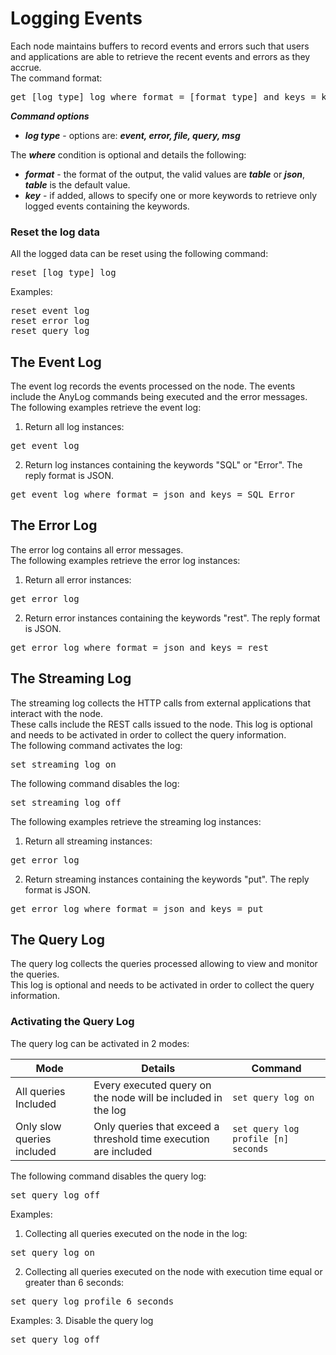 # Logging Events

Each node maintains buffers to record events and errors such that users and applications are able to retrieve the recent events and errors as they accrue.    
The command format: 
<pre>
get [log type] log where format = [format type] and keys = key1 key2 ...
</pre>

***Command options***

* ***log type*** - options are: ***event, error, file, query, msg***   

The ***where*** condition is optional and details the following:
* ***format*** - the format of the output, the valid values are ***table*** or ***json***, ***table*** is the default value.  
* ***key*** - if added, allows to specify one or more keywords to retrieve only logged events containing the keywords.  

### Reset the log data
All the logged data can be reset using the following command:

<pre>
reset [log type] log
</pre>

Examples:
<pre>
reset event log
reset error log
reset query log
</pre>


## The Event Log

The event log records the events processed on the node. The events include the AnyLog commands being executed and the error messages.  
The following examples retrieve the event log:
1. Return all log instances:
<pre>
get event log
</pre>
2. Return log instances containing the keywords "SQL" or "Error". The reply format is JSON.
<pre>
get event log where format = json and keys = SQL Error
</pre>

## The Error Log

The error log contains all error messages.  
The following examples retrieve the error log instances:  
1. Return all error instances:
<pre>
get error log
</pre>
2. Return error instances containing the keywords "rest". The reply format is JSON.
<pre>
get error log where format = json and keys = rest
</pre>

## The Streaming Log

The streaming log collects the HTTP calls from external applications that interact with the node.  
 These calls include the REST calls issued to the node.
This log is optional and needs to be activated in order to collect the query information.  
The following command activates the log:
<pre>
set streaming log on
</pre>
The following command disables the log:
<pre>
set streaming log off
</pre>
The following examples retrieve the streaming log instances:  
1. Return all streaming instances:
<pre>
get error log
</pre>
2. Return streaming instances containing the keywords "put". The reply format is JSON.
<pre>
get error log where format = json and keys = put
</pre>


## The Query Log

The query log collects the queries processed allowing to view and monitor the queries.  
This log is optional and needs to be activated in order to collect the query information.  

### Activating the Query Log
The query log can be activated in 2 modes:

| Mode |   Details    |  Command  |
| ------------------------------------ | ------------| ----|
| All queries Included | Every executed query on the node will be included in the log | ```set query log on``` |
| Only slow queries included | Only queries that exceed a threshold time execution are included  | ```set query log profile [n] seconds```  |

The following command disables the query log:
<pre>
set query log off
</pre>

Examples:
1. Collecting all queries executed on the node in the log:
<pre>
set query log on
</pre>
2. Collecting all queries executed on the node with execution time equal or greater than 6 seconds:
<pre>
set query log profile 6 seconds
</pre>
Examples:
3. Disable the query log
<pre>
set query log off
</pre>